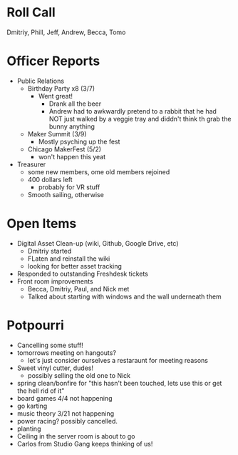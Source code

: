 Roll Call
=========
Dmitriy, Phill, Jeff, Andrew, Becca, Tomo
  
Officer Reports
===============
- Public Relations
  - Birthday Party x8 (3/7)
    - Went great!
      - Drank all the beer
      - Andrew had to awkwardly pretend to a rabbit that he had NOT just walked by a veggie tray and diddn't think th grab the bunny anything
  - Maker Summit (3/9)
    - Mostly psyching up the fest
  - Chicago MakerFest (5/2)
    - won't happen this yeat
- Treasurer
  - some new members, ome old members rejoined
  - 400 dollars left
    - probably for VR stuff
  - Smooth sailing, otherwise

Open Items
==========
- Digital Asset Clean-up (wiki, Github, Google Drive, etc)
  - Dmitriy started
  - FLaten and reinstall the wiki
  - looking for better asset tracking
- Responded to outstanding Freshdesk tickets
- Front room improvements
  - Becca, Dmitriy, Paul, and Nick met
  - Talked about starting with windows and the wall underneath them
  
Potpourri
=========
- Cancelling some stuff!
- tomorrows meeting on hangouts?
  - let's just consider ourselves a restaraunt for meeting reasons
- Sweet vinyl cutter, dudes!
  - possibly selling the old one to Nick
- spring clean/bonfire for "this hasn't been touched, lets use this or get the hell rid of it"
- board games 4/4 not happening
- go karting
- music theory 3/21 not happening
- power racing? possibly cancelled.
- planting
- Ceiling in the server room is about to go
- Carlos from Studio Gang keeps thinking of us!
